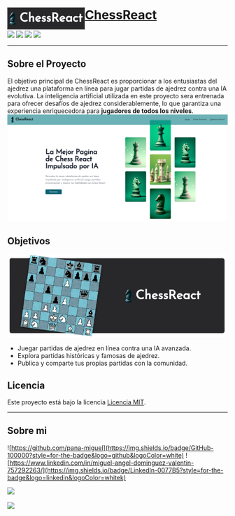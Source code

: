# <img src="image/README/logo.png" align="left" height="50"/> [ChessReact]()

![](https://img.shields.io/badge/React-20232A?style=for-the-badge&logo=react&logoColor=61DAFB)
![](https://img.shields.io/badge/JavaScript-323330?style=for-the-badge&logo=javascript&logoColor=F7DF1E)
![](https://img.shields.io/badge/Tailwind_CSS-38B2AC?style=for-the-badge&logo=tailwind-css&logoColor=white)
![](https://img.shields.io/badge/CSS3-1572B6?style=for-the-badge&logo=css3&logoColor=white)
___
## Sobre el Proyecto
El objetivo principal de ChessReact es proporcionar a los entusiastas del ajedrez una plataforma en línea para jugar partidas de ajedrez contra una IA evolutiva. La inteligencia artificial utilizada en este proyecto sera entrenada para ofrecer desafíos de ajedrez considerablemente, lo que garantiza una experiencia enriquecedora para **jugadores de todos los niveles**.
![1698633764606](image/README/1698633764606.png)

## Objetivos
![1698635838085](image/README/1698635838085.png)
- Juegar partidas de ajedrez en línea contra una IA avanzada.
- Explora partidas históricas y famosas de ajedrez.
- Publica y comparte tus propias partidas con la comunidad.

## Licencia

Este proyecto está bajo la licencia [Licencia MIT](LICENSE).
___
## Sobre mi
![https://github.com/pana-miguel](https://img.shields.io/badge/GitHub-100000?style=for-the-badge&logo=github&logoColor=white)
![https://www.linkedin.com/in/miguel-angel-dominguez-valentin-757292263/](https://img.shields.io/badge/LinkedIn-0077B5?style=for-the-badge&logo=linkedin&logoColor=whitek)

![](https://github-profile-summary-cards.vercel.app/api/cards/profile-details?username=pana-miguel&theme=github_dark)

![](https://github-readme-stats.vercel.app/api/top-langs/?username=pana-miguel&theme=github_dark)



